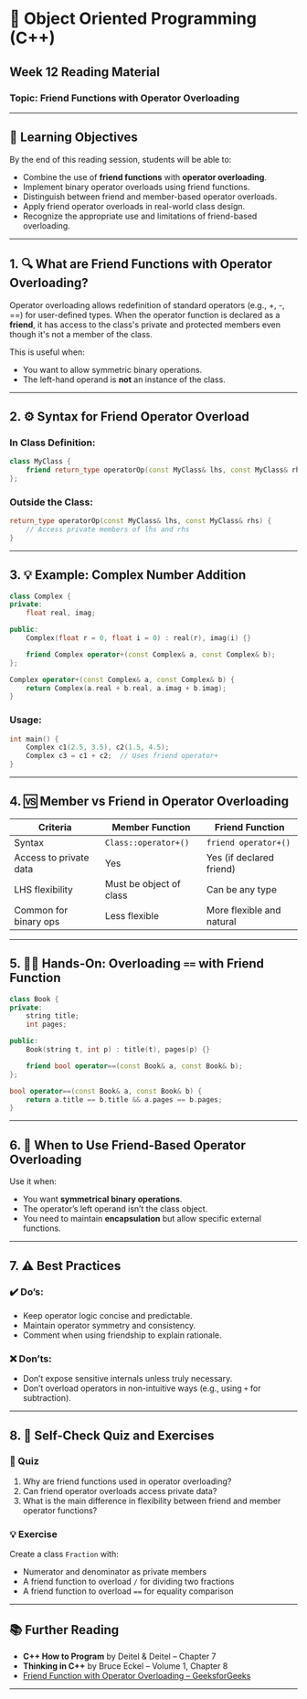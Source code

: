 
# 📘 Object Oriented Programming (C++)  
## Week 12 Reading Material  
### Topic: **Friend Functions with Operator Overloading**

---

## 🔰 Learning Objectives

By the end of this reading session, students will be able to:

- Combine the use of **friend functions** with **operator overloading**.
- Implement binary operator overloads using friend functions.
- Distinguish between friend and member-based operator overloads.
- Apply friend operator overloads in real-world class design.
- Recognize the appropriate use and limitations of friend-based overloading.

---

## 1. 🔍 What are Friend Functions with Operator Overloading?

Operator overloading allows redefinition of standard operators (e.g., +, -, ==) for user-defined types. When the operator function is declared as a **friend**, it has access to the class's private and protected members even though it's not a member of the class.

This is useful when:
- You want to allow symmetric binary operations.
- The left-hand operand is **not** an instance of the class.

---

## 2. ⚙️ Syntax for Friend Operator Overload

### In Class Definition:

```cpp
class MyClass {
    friend return_type operatorOp(const MyClass& lhs, const MyClass& rhs);
};
```

### Outside the Class:

```cpp
return_type operatorOp(const MyClass& lhs, const MyClass& rhs) {
    // Access private members of lhs and rhs
}
```

---

## 3. 💡 Example: Complex Number Addition

```cpp
class Complex {
private:
    float real, imag;

public:
    Complex(float r = 0, float i = 0) : real(r), imag(i) {}

    friend Complex operator+(const Complex& a, const Complex& b);
};

Complex operator+(const Complex& a, const Complex& b) {
    return Complex(a.real + b.real, a.imag + b.imag);
}
```

### Usage:

```cpp
int main() {
    Complex c1(2.5, 3.5), c2(1.5, 4.5);
    Complex c3 = c1 + c2;  // Uses friend operator+
}
```

---

## 4. 🆚 Member vs Friend in Operator Overloading

| Criteria                  | Member Function            | Friend Function              |
|---------------------------|----------------------------|------------------------------|
| Syntax                    | `Class::operator+()`       | `friend operator+()`         |
| Access to private data    | Yes                        | Yes (if declared friend)     |
| LHS flexibility           | Must be object of class    | Can be any type              |
| Common for binary ops     | Less flexible              | More flexible and natural    |

---

## 5. 🧑‍💻 Hands-On: Overloading `==` with Friend Function

```cpp
class Book {
private:
    string title;
    int pages;

public:
    Book(string t, int p) : title(t), pages(p) {}

    friend bool operator==(const Book& a, const Book& b);
};

bool operator==(const Book& a, const Book& b) {
    return a.title == b.title && a.pages == b.pages;
}
```

---

## 6. 📌 When to Use Friend-Based Operator Overloading

Use it when:
- You want **symmetrical binary operations**.
- The operator’s left operand isn’t the class object.
- You need to maintain **encapsulation** but allow specific external functions.

---

## 7. ⚠️ Best Practices

### ✔️ Do’s:
- Keep operator logic concise and predictable.
- Maintain operator symmetry and consistency.
- Comment when using friendship to explain rationale.

### ❌ Don’ts:
- Don’t expose sensitive internals unless truly necessary.
- Don’t overload operators in non-intuitive ways (e.g., using `+` for subtraction).

---

## 8. 🧪 Self-Check Quiz and Exercises

### 📝 Quiz

1. Why are friend functions used in operator overloading?
2. Can friend operator overloads access private data?
3. What is the main difference in flexibility between friend and member operator functions?

### 💡 Exercise

Create a class `Fraction` with:
- Numerator and denominator as private members
- A friend function to overload `/` for dividing two fractions
- A friend function to overload `==` for equality comparison

---

## 📚 Further Reading

- **C++ How to Program** by Deitel & Deitel – Chapter 7  
- **Thinking in C++** by Bruce Eckel – Volume 1, Chapter 8  
- [Friend Function with Operator Overloading – GeeksforGeeks](https://www.geeksforgeeks.org/friend-function-in-cpp/)

---
